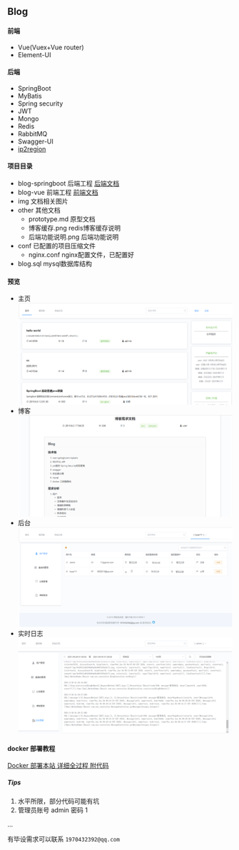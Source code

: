 ## Blog

#### 前端

* Vue(Vuex+Vue router)
* Element-UI

#### 后端

* SpringBoot
* MyBatis
* Spring security
* JWT
* Mongo
* Redis
* RabbitMQ
* Swagger-UI
* [ip2region](https://github.com/lionsoul2014/ip2region)

#### 项目目录

* blog-springboot              后端工程 [后端文档](blog-springboot/README.md)
* blog-vue                           前端工程 [前端文档](blog-vue/README.md)
* img                                    文档相关图片
* other                                 其他文档
  * prototype.md		   原型文档
  * 博客缓存.png            redis博客缓存说明
  * 后端功能说明.png     后端功能说明
* conf                                   已配置的项目压缩文件
  * nginx.conf                 nginx配置文件，已配置好
* blog.sql                             mysql数据库结构

#### 预览

* 主页![主页](img/index_demo.png)
* 博客 ![博客](img/blog_demo.png)
* 后台 ![后台](img/admin_demo.png)
* 实时日志 ![实时日志](img/log.png)

#### docker 部署教程
[Docker 部署本站 详细全过程 附代码](https://blog.22xcode.com/post/12)

##### Tips


1. 水平所限，部分代码可能有坑
2. 管理员账号 admin 密码 1

... 


有毕设需求可以联系 `1970432392@qq.com`


